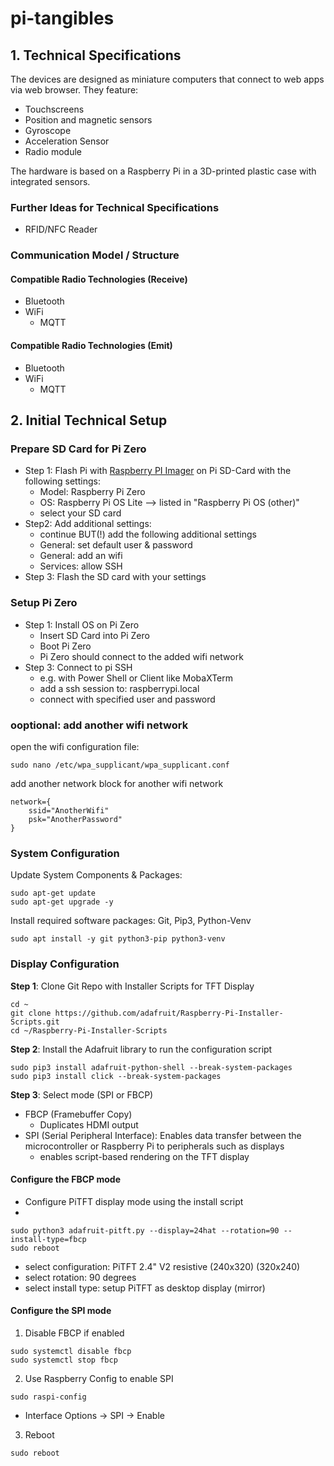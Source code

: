 # pi-tangibles


## 1. Technical Specifications

The devices are designed as miniature computers that connect to web apps via web browser.
They feature:
- Touchscreens
- Position and magnetic sensors
- Gyroscope
- Acceleration Sensor
- Radio module

The hardware is based on a Raspberry Pi in a 3D-printed plastic case with integrated sensors.

### Further Ideas for Technical Specifications
- RFID/NFC Reader

### Communication Model / Structure

#### Compatible Radio Technologies (Receive)
- Bluetooth
- WiFi
    - MQTT


#### Compatible Radio Technologies (Emit)
- Bluetooth
- WiFi
    - MQTT

## 2. Initial Technical Setup

### Prepare SD Card for Pi Zero
- Step 1: Flash Pi with [Raspberry PI Imager](https://www.raspberrypi.com/software/) on Pi SD-Card with the following settings:
    - Model: Raspberry Pi Zero
    - OS:  Raspberry Pi OS Lite --> listed in "Raspberry Pi OS (other)"
    - select your SD card
- Step2: Add additional settings:
    - continue BUT(!) add the following additional settings
    - General: set default user & password
    - General: add an wifi
    - Services: allow SSH
- Step 3: Flash the SD card with your settings

### Setup Pi Zero 
- Step 1: Install OS on Pi Zero
    - Insert SD Card into Pi Zero
    - Boot Pi Zero
    - Pi Zero should connect to the added wifi network
- Step 3: Connect to pi SSH 
    - e.g. with Power Shell or Client like MobaXTerm
    - add a ssh session to: raspberrypi.local
    - connect with specified user and password

### ooptional: add another wifi network
open the wifi configuration file:
```console
sudo nano /etc/wpa_supplicant/wpa_supplicant.conf
```
add another network block for another wifi network
```console
network={
    ssid="AnotherWifi"
    psk="AnotherPassword"
}
```

### System Configuration 
Update System Components & Packages:
```console
sudo apt-get update
sudo apt-get upgrade -y
```
Install required software packages: Git, Pip3, Python-Venv
```console
sudo apt install -y git python3-pip python3-venv
```



### Display Configuration 
**Step 1**: Clone Git Repo with Installer Scripts for TFT Display
```console
cd ~
git clone https://github.com/adafruit/Raspberry-Pi-Installer-Scripts.git
cd ~/Raspberry-Pi-Installer-Scripts
```

**Step 2**: Install the Adafruit library to run the configuration script
```console
sudo pip3 install adafruit-python-shell --break-system-packages
sudo pip3 install click --break-system-packages
```

**Step 3**: Select mode (SPI or FBCP)
- FBCP (Framebuffer Copy)
    - Duplicates HDMI output
- SPI (Serial Peripheral Interface): Enables data transfer between the microcontroller or Raspberry Pi to peripherals such as displays 
    - enables script-based rendering on the TFT display

#### Configure the FBCP mode
- Configure PiTFT display mode using the install script
- 

```console
sudo python3 adafruit-pitft.py --display=24hat --rotation=90 --install-type=fbcp
sudo reboot
```

- select configuration: PiTFT 2.4" V2 resistive (240x320) (320x240)
- select rotation: 90 degrees
- select install type: setup PiTFT as desktop display (mirror)

#### Configure the SPI mode
1. Disable FBCP if enabled
```console
sudo systemctl disable fbcp
sudo systemctl stop fbcp
```
2. Use Raspberry Config to enable SPI
```console
sudo raspi-config
```

- Interface Options → SPI → Enable

3. Reboot
```console
sudo reboot
```

